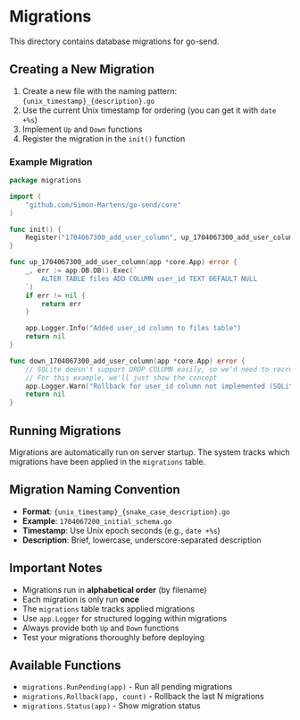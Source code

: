 # Migrations

This directory contains database migrations for go-send.

## Creating a New Migration

1. Create a new file with the naming pattern: `{unix_timestamp}_{description}.go`
2. Use the current Unix timestamp for ordering (you can get it with `date +%s`)
3. Implement `Up` and `Down` functions
4. Register the migration in the `init()` function

### Example Migration

```go
package migrations

import (
	"github.com/Simon-Martens/go-send/core"
)

func init() {
	Register("1704067300_add_user_column", up_1704067300_add_user_column, down_1704067300_add_user_column)
}

func up_1704067300_add_user_column(app *core.App) error {
	_, err := app.DB.DB().Exec(`
		ALTER TABLE files ADD COLUMN user_id TEXT DEFAULT NULL
	`)
	if err != nil {
		return err
	}

	app.Logger.Info("Added user_id column to files table")
	return nil
}

func down_1704067300_add_user_column(app *core.App) error {
	// SQLite doesn't support DROP COLUMN easily, so we'd need to recreate the table
	// For this example, we'll just show the concept
	app.Logger.Warn("Rollback for user_id column not implemented (SQLite limitation)")
	return nil
}
```

## Running Migrations

Migrations are automatically run on server startup. The system tracks which migrations have been applied in the `migrations` table.

## Migration Naming Convention

- **Format**: `{unix_timestamp}_{snake_case_description}.go`
- **Example**: `1704067200_initial_schema.go`
- **Timestamp**: Use Unix epoch seconds (e.g., `date +%s`)
- **Description**: Brief, lowercase, underscore-separated description

## Important Notes

- Migrations run in **alphabetical order** (by filename)
- Each migration is only run **once**
- The `migrations` table tracks applied migrations
- Use `app.Logger` for structured logging within migrations
- Always provide both `Up` and `Down` functions
- Test your migrations thoroughly before deploying

## Available Functions

- `migrations.RunPending(app)` - Run all pending migrations
- `migrations.Rollback(app, count)` - Rollback the last N migrations
- `migrations.Status(app)` - Show migration status
